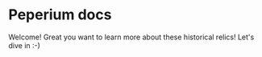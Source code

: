 # Peperium docs

Welcome! Great you want to learn more about these historical relics! Let's dive in :-)
